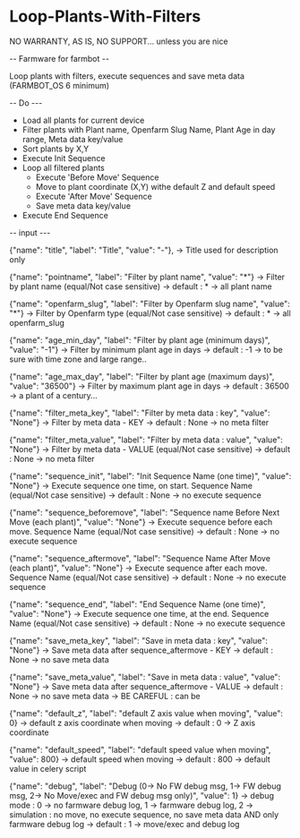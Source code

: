 # Loop-Plants-With-Filters
NO WARRANTY, AS IS, NO SUPPORT... unless you are nice


-- Farmware for farmbot --

Loop plants with filters, execute sequences and save meta data (FARMBOT_OS 6 minimum)


-- Do ---

- Load all plants for current device
- Filter plants with Plant name, Openfarm Slug Name, Plant Age in day range, Meta data key/value
- Sort plants by X,Y
- Execute Init Sequence
- Loop all filtered plants
    - Execute 'Before Move' Sequence
    - Move to plant coordinate (X,Y) withe default Z and default speed
    - Execute 'After Move' Sequence
    - Save meta data key/value
- Execute End Sequence




-- input ---

  {"name": "title", "label": "Title", "value": "-"},
-> Title used for description only

  {"name": "pointname", "label": "Filter by plant name", "value": "*"}
-> Filter by plant name (equal/Not case sensitive)
-> default : * -> all plant name 
  
  {"name": "openfarm_slug", "label": "Filter by Openfarm slug name", "value": "*"}
-> Filter by Openfarm type (equal/Not case sensitive)
-> default : * -> all openfarm_slug

  {"name": "age_min_day", "label": "Filter by plant age (minimum days)", "value": "-1"}
-> Filter by minimum plant age in days
-> default : -1 -> to be sure with time zone and large range..
  
  {"name": "age_max_day", "label": "Filter by plant age (maximum days)", "value": "36500"}
-> Filter by maximum plant age in days
-> default : 36500 -> a plant of a century...
  
  {"name": "filter_meta_key", "label": "Filter by meta data : key", "value": "None"}
-> Filter by meta data - KEY
-> default : None -> no meta filter
  
  {"name": "filter_meta_value", "label": "Filter by meta data : value", "value": "None"}
-> Filter by meta data - VALUE (equal/Not case sensitive)
-> default : None -> no meta filter

  {"name": "sequence_init", "label": "Init Sequence Name (one time)", "value": "None"}
-> Execute sequence one time, on start. Sequence Name (equal/Not case sensitive)
-> default : None -> no execute sequence

  {"name": "sequence_beforemove", "label": "Sequence name Before Next Move  (each plant)", "value": "None"}
-> Execute sequence before each move. Sequence Name (equal/Not case sensitive)
-> default : None -> no execute sequence
  
  {"name": "sequence_aftermove", "label": "Sequence Name After Move  (each plant)", "value": "None"}
-> Execute sequence after each move. Sequence Name (equal/Not case sensitive)
-> default : None -> no execute sequence

  {"name": "sequence_end", "label": "End Sequence Name (one time)", "value": "None"}
-> Execute sequence one time, at the end. Sequence Name (equal/Not case sensitive)
-> default : None -> no execute sequence

  {"name": "save_meta_key", "label": "Save in meta data : key", "value": "None"}
-> Save meta data after sequence_aftermove - KEY
-> default : None -> no save meta data

  {"name": "save_meta_value", "label": "Save in meta data : value", "value": "None"}
-> Save meta data after sequence_aftermove - VALUE
-> default : None -> no save meta data
-> BE CAREFUL : can be

  {"name": "default_z", "label": "default Z axis value when moving", "value": 0}
-> default z axis coordinate when moving
-> default : 0 -> Z axis coordinate

  {"name": "default_speed", "label": "default speed value when moving", "value": 800}
-> default speed when moving
-> default : 800 -> default value in celery script

  {"name": "debug", "label": "Debug (0-> No FW debug msg, 1-> FW debug msg, 2-> No Move/exec and FW debug msg only)", "value": 1}
-> debug mode : 0 -> no farmware debug log, 1 -> farmware debug log, 2 -> simulation : no move, no execute sequence, no save meta data AND only farmware debug log
-> default : 1 -> move/exec and debug log


